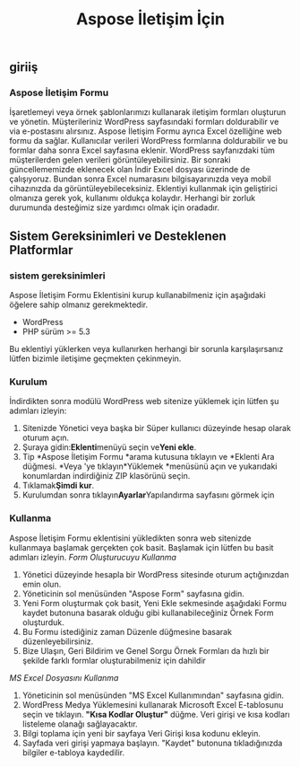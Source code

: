 ﻿---
title: Aspose İletişim İçin
second_title: Aspose Contact Form Documen
type: docs
url: /tr/aspose-contact-form/
description: İşaretlemeyi veya örnek şablonlarımızı kullanarak iletişim formları oluşturun ve yönetin. Müşterileriniz WordPress sayfasındaki formları doldurabilir ve via e-postasını alırsınız. Aspose İletişim Formu ayrıca Excel özelliğine web formu da sağlar. Kullanıcılar verileri WordPress formlarına doldurabilir ve bu formlar daha sonra Excel sayfasına eklenir. WordPress sayfanızdaki tüm müşterilerden gelen verileri görüntüleyebilirsiniz
weight: 10
kwords: Excel, Office Cloud, REST API, Elektronik Tablo, PDF, CSV, Json, Markdwon, Aspose İletişim Formu
---
## **giriiş**
### **Aspose İletişim Formu**
İşaretlemeyi veya örnek şablonlarımızı kullanarak iletişim formları oluşturun ve yönetin. Müşterileriniz WordPress sayfasındaki formları doldurabilir ve via e-postasını alırsınız. Aspose İletişim Formu ayrıca Excel özelliğine web formu da sağlar. Kullanıcılar verileri WordPress formlarına doldurabilir ve bu formlar daha sonra Excel sayfasına eklenir. WordPress sayfanızdaki tüm müşterilerden gelen verileri görüntüleyebilirsiniz. Bir sonraki güncellememizde eklenecek olan İndir Excel dosyası üzerinde de çalışıyoruz. Bundan sonra Excel numarasını bilgisayarınızda veya mobil cihazınızda da görüntüleyebileceksiniz. Eklentiyi kullanmak için geliştirici olmanıza gerek yok, kullanımı oldukça kolaydır. Herhangi bir zorluk durumunda desteğimiz size yardımcı olmak için oradadır.
## **Sistem Gereksinimleri ve Desteklenen Platformlar**
### **sistem gereksinimleri**
Aspose İletişim Formu Eklentisini kurup kullanabilmeniz için aşağıdaki öğelere sahip olmanız gerekmektedir.

- WordPress
- PHP sürüm >= 5.3

Bu eklentiyi yüklerken veya kullanırken herhangi bir sorunla karşılaşırsanız lütfen bizimle iletişime geçmekten çekinmeyin.
### **Kurulum**
İndirdikten sonra modülü WordPress web sitenize yüklemek için lütfen şu adımları izleyin:

1. Sitenizde Yönetici veya başka bir Süper kullanıcı düzeyinde hesap olarak oturum açın.
1. Şuraya gidin:**Eklenti**menüyü seçin ve**Yeni ekle**.
1. Tip \*Aspose İletişim Formu \*arama kutusuna tıklayın ve \*Eklenti Ara düğmesi. \*Veya \'ye tıklayın*Yüklemek \*menüsünü açın ve yukarıdaki konumlardan indirdiğiniz ZIP klasörünü seçin.
1. Tıklamak**Şimdi kur**.
1. Kurulumdan sonra tıklayın**Ayarlar**Yapılandırma sayfasını görmek için
### **Kullanma**
Aspose İletişim Formu eklentisini yükledikten sonra web sitenizde kullanmaya başlamak gerçekten çok basit. Başlamak için lütfen bu basit adımları izleyin.
*Form Oluşturucuyu Kullanma*
1. Yönetici düzeyinde hesapla bir WordPress sitesinde oturum açtığınızdan emin olun.
1. Yöneticinin sol menüsünden "Aspose Form" sayfasına gidin.
1. Yeni Form oluşturmak çok basit, Yeni Ekle sekmesinde aşağıdaki Formu kaydet butonuna basarak olduğu gibi kullanabileceğiniz Örnek Form oluşturduk.
1. Bu Formu istediğiniz zaman Düzenle düğmesine basarak düzenleyebilirsiniz.
1. Bize Ulaşın, Geri Bildirim ve Genel Sorgu Örnek Formları da hızlı bir şekilde farklı formlar oluşturabilmeniz için dahildir

*MS Excel Dosyasını Kullanma*
1. Yöneticinin sol menüsünden "MS Excel Kullanımından" sayfasına gidin.
1.  WordPress Medya Yüklemesini kullanarak Microsoft Excel E-tablosunu seçin ve tıklayın.<strong> "Kısa Kodlar Oluştur"</strong> düğme. Veri girişi ve kısa kodları listeleme olanağı sağlayacaktır.
1. Bilgi toplama için yeni bir sayfaya Veri Girişi kısa kodunu ekleyin.
1. Sayfada veri girişi yapmaya başlayın. "Kaydet" butonuna tıkladığınızda bilgiler e-tabloya kaydedilir.
